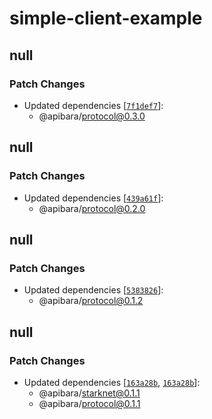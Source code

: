 # simple-client-example

## null

### Patch Changes

- Updated dependencies [[`7f1def7`](https://github.com/apibara/typescript-sdk/commit/7f1def70426e8b5704599d2e989e5db5461aa9ac)]:
  - @apibara/protocol@0.3.0

## null

### Patch Changes

- Updated dependencies [[`439a61f`](https://github.com/apibara/typescript-sdk/commit/439a61f36e14f3b69ba6cdf9032f87f81d6475ef)]:
  - @apibara/protocol@0.2.0

## null

### Patch Changes

- Updated dependencies [[`5383826`](https://github.com/apibara/typescript-sdk/commit/538382698f03dc1623a66c24bfef67e3e629b06d)]:
  - @apibara/protocol@0.1.2

## null

### Patch Changes

- Updated dependencies [[`163a28b`](https://github.com/apibara/typescript-sdk/commit/163a28b808a8d15bd927f7feaf34546a681c346e), [`163a28b`](https://github.com/apibara/typescript-sdk/commit/163a28b808a8d15bd927f7feaf34546a681c346e)]:
  - @apibara/starknet@0.1.1
  - @apibara/protocol@0.1.1
